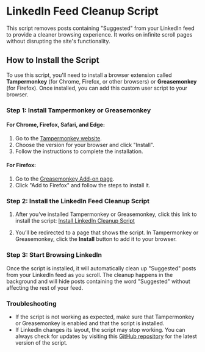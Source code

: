 # LinkedIn Feed Cleanup Script

This script removes posts containing "Suggested" from your LinkedIn feed to provide a cleaner browsing experience. It works on infinite scroll pages without disrupting the site's functionality.

## How to Install the Script

To use this script, you'll need to install a browser extension called **Tampermonkey** (for Chrome, Firefox, or other browsers) or **Greasemonkey** (for Firefox). Once installed, you can add this custom user script to your browser.

### Step 1: Install Tampermonkey or Greasemonkey

#### For Chrome, Firefox, Safari, and Edge:
1. Go to the [Tampermonkey website](https://www.tampermonkey.net/).
2. Choose the version for your browser and click "Install".
3. Follow the instructions to complete the installation.

#### For Firefox:
1. Go to the [Greasemonkey Add-on page](https://addons.mozilla.org/en-US/firefox/addon/greasemonkey/).
2. Click "Add to Firefox" and follow the steps to install it.

### Step 2: Install the LinkedIn Feed Cleanup Script

1. After you’ve installed Tampermonkey or Greasemonkey, click this link to install the script:
   [Install LinkedIn Cleanup Script](https://raw.githubusercontent.com/pjaol/linkedin-cleanup-js/main/clean-up-linkedin-feed.user.js)
   
2. You’ll be redirected to a page that shows the script. In Tampermonkey or Greasemonkey, click the **Install** button to add it to your browser.

### Step 3: Start Browsing LinkedIn

Once the script is installed, it will automatically clean up "Suggested" posts from your LinkedIn feed as you scroll. The cleanup happens in the background and will hide posts containing the word "Suggested" without affecting the rest of your feed.

### Troubleshooting

- If the script is not working as expected, make sure that Tampermonkey or Greasemonkey is enabled and that the script is installed.
- If LinkedIn changes its layout, the script may stop working. You can always check for updates by visiting this [GitHub repository](https://github.com/pjaol/linkedin-cleanup-js) for the latest version of the script.

